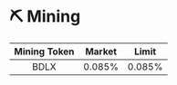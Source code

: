 # ⛏ Mining

| Mining Token | Market |  Limit |
| :----------: | :----: | :----: |
|     BDLX     | 0.085% | 0.085% |
